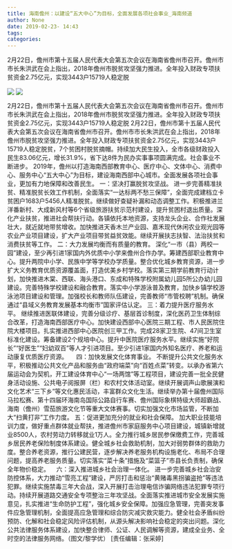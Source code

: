 ```yaml
---
title: 海南儋州：以建设“五大中心”为目标，全面发展各项社会事业_海南频道
author: None
date: 2019-02-23- 14:43
tags: 
categories: 
---
```

2月22日，儋州市第十五届人民代表大会第五次会议在海南省儋州市召开。儋州市市长朱洪武在会上指出，2018年儋州市脱贫攻坚强力推进。全年投入财政专项扶贫资金2.75亿元，实现3443户15719人稳定脱
<!-- more -->
                
<img align="center" border="0" src="http://p1.ifengimg.com/cmpp/2019/02/23/14/34ba47e9-4189-4b41-b1f2-cae6a3c17b97_size428_w550_h449.png" />
                
<img align="center" border="0" src="http://p2.ifengimg.com/a/2016/0810/204c433878d5cf9size1_w16_h16.png" />
                
            
2月22日，儋州市第十五届人民代表大会第五次会议在海南省儋州市召开。儋州市市长朱洪武在会上指出，2018年儋州市脱贫攻坚强力推进。全年投入财政专项扶贫资金2.75亿元，实现3443户15719人稳定脱
2月22日，儋州市第十五届人民代表大会第五次会议在海南省儋州市召开。儋州市市长朱洪武在会上指出，2018年儋州市脱贫攻坚强力推进。全年投入财政专项扶贫资金2.75亿元，实现3443户15719人稳定脱贫，7个贫困村脱贫摘帽。持续加大民生投入，全市各级财政投入民生83.06亿元，增长31.9%，省下达8件为民办实事事项圆满完成。社会事业不断进步。
2019年，儋州以打造海南西部教育中心、医疗中心、文体中心、消费中心、服务中心“五大中心”为目标，建设海南西部中心城市。全面发展各项社会事业，更加有力地保障和改善民生。
一：坚决打赢脱贫攻坚战。
进一步完善精准扶贫、精准脱贫长效工作机制，全面落实“一达标两不愁三保障”，全面完成建档立卡贫困户1683户5456人精准脱贫。继续做好查疑补漏和动态调整工作。积极推进兰洋番新村、大成新风村等6个省级旅游扶贫示范村建设，提升贫困村退出质量。深化产业扶贫，推进社会帮扶行动。各镇依托本地资源，支持龙头企业、合作社发展壮大，就近就地带贫增收。加快推进天香木兰产业园、嘉禾现代休闲农业观光园等农业产业项目建设，扩大产业项目带贫益贫效能。继续开展扶志扶智、法治扶贫和消费扶贫等工作。
二：大力发展均衡而有质量的教育。
深化“一市（县）两校一园”建设，至少再引进1家国内外优质中小学来儋州合作办学。筹建西部职业教育中心。提升两院中小学、民族中学等学校办学质量。整合优化城乡教育资源，进一步扩大义务教育优质资源覆盖面，打造优美乡村学校。落实第三期学前教育行动计划，加快推进木棠、西联、海头港口、东成和特殊学校附属幼儿园5所公办幼儿园建设。完善特殊学校建设和融合教育。落实中小学游泳普及教育，加快乡镇学校游泳池项目建设和管理。加强校长和教师队伍建设，完善教师“市管校聘”机制。确保通过“县域义务教育发展基本均衡市”国家评估认定。
三：着力提升医疗服务水平。
继续推进医联体建设，完善分级诊疗、基层首诊制度，深化医药卫生体制综合改革，打造海南西部医疗中心。加快建设西部中心医院三期工程、市人民医院住院大楼项目。扎实推进西部中心医院创三甲工作。完成28家卫生院、47间卫生室标准化建设。筹备建设2个规培中心。提升中医院医疗服务水平。继续实施“好院长”“好医生”“妇幼双百”等人才引进项目。至少引进1家国内外知名医疗、养老和运动康复优质医疗资源。    
四：加快发展文化体育事业。
不断提升公共文化服务水平，积极推动公共文化产品和服务由“政府端菜”向“百姓点菜”转变。以承办省第六届运动会为契机，开工建设体育中心“一场两馆”等工程项目，建设完善一批全民健身活动设施、公共电子阅报屏（栏）和农村文体活动室。继续开展调声山歌展演和文化艺术“三下乡”等文化惠民活动，丰富群众文化生活。继续举办第十届儋州国际马拉松赛、第十四届环海南岛国际公路自行车赛、儋州国际象棋特级大师超霸战、海南（儋州）雪茄旅游文化节等重大文体赛事。切实加强文化市场监管，不断加大“扫黄打非”工作力度。
五：促进更加充分的就业和社会保障。
加大职业技能培训力度，做好重点群体就业帮扶，推进儋州市家庭服务中心项目建设，城镇新增就业8500人，农村劳动力转移就业1万人。全力推行城乡居民参保缴费工作，完善城乡居民养老保险制度体系建设。健全城乡社会救助机制，加大对弱势群体的救助力度。整合养老资源，推行公建民营，逐步解决养老服务机构设施老化、布局不合理问题，提高养老服务质量。切实落实“菜十条”措施及“菜篮子”市县长负责制，确保全年物价稳定。   
六：深入推进城乡社会治理一体化。
进一步完善城乡社会治安防控体系，大力推动“雪亮工程”建设，严厉打击和惩治“黄赌毒黑拐骗盗抢”等违法犯罪。继续实施禁毒三年大会战，深入开展打击治理电信诈骗网络违法犯罪专项行动。持续开展道路交通安全专项整治三年攻坚战。全面落实推进城市安全发展实施意见，扎实推进“生命防护工程”，强化城乡安全保障。加强应急管理，完善突发事件应急管理机制，全面提高应急管理和综合防灾减灾救灾能力。健全社会矛盾纠纷预防、化解和社会稳定风险评估机制，从源头解决影响社会稳定的突出问题。深化公共法律服务体系建设，加快整合律师、公证、人民调解等资源，建成全业务、全时空的法律服务网络。（图文/黎学优）
[责任编辑：张采婷]
            
